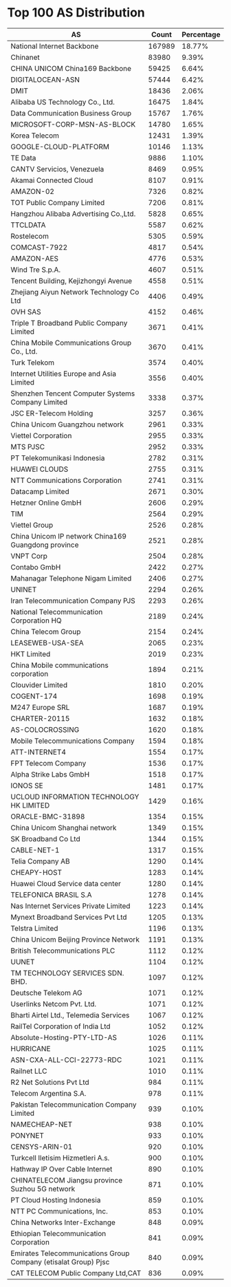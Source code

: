 # Top 100 AS Distribution
| AS | Count | Percentage |
|----|----|----|
| National Internet Backbone | 167989 | 18.77% |
| Chinanet | 83980 | 9.39% |
| CHINA UNICOM China169 Backbone | 59425 | 6.64% |
| DIGITALOCEAN-ASN | 57444 | 6.42% |
| DMIT | 18436 | 2.06% |
| Alibaba US Technology Co., Ltd. | 16475 | 1.84% |
| Data Communication Business Group | 15767 | 1.76% |
| MICROSOFT-CORP-MSN-AS-BLOCK | 14780 | 1.65% |
| Korea Telecom | 12431 | 1.39% |
| GOOGLE-CLOUD-PLATFORM | 10146 | 1.13% |
| TE Data | 9886 | 1.10% |
| CANTV Servicios, Venezuela | 8469 | 0.95% |
| Akamai Connected Cloud | 8107 | 0.91% |
| AMAZON-02 | 7326 | 0.82% |
| TOT Public Company Limited | 7206 | 0.81% |
| Hangzhou Alibaba Advertising Co.,Ltd. | 5828 | 0.65% |
| TTCLDATA | 5587 | 0.62% |
| Rostelecom | 5305 | 0.59% |
| COMCAST-7922 | 4817 | 0.54% |
| AMAZON-AES | 4776 | 0.53% |
| Wind Tre S.p.A. | 4607 | 0.51% |
| Tencent Building, Kejizhongyi Avenue | 4558 | 0.51% |
| Zhejiang Aiyun Network Technology Co Ltd | 4406 | 0.49% |
| OVH SAS | 4152 | 0.46% |
| Triple T Broadband Public Company Limited | 3671 | 0.41% |
| China Mobile Communications Group Co., Ltd. | 3670 | 0.41% |
| Turk Telekom | 3574 | 0.40% |
| Internet Utilities Europe and Asia Limited | 3556 | 0.40% |
| Shenzhen Tencent Computer Systems Company Limited | 3338 | 0.37% |
| JSC ER-Telecom Holding | 3257 | 0.36% |
| China Unicom Guangzhou network | 2961 | 0.33% |
| Viettel Corporation | 2955 | 0.33% |
| MTS PJSC | 2952 | 0.33% |
| PT Telekomunikasi Indonesia | 2782 | 0.31% |
| HUAWEI CLOUDS | 2755 | 0.31% |
| NTT Communications Corporation | 2741 | 0.31% |
| Datacamp Limited | 2671 | 0.30% |
| Hetzner Online GmbH | 2606 | 0.29% |
| TIM | 2564 | 0.29% |
| Viettel Group | 2526 | 0.28% |
| China Unicom IP network China169 Guangdong province | 2521 | 0.28% |
| VNPT Corp | 2504 | 0.28% |
| Contabo GmbH | 2422 | 0.27% |
| Mahanagar Telephone Nigam Limited | 2406 | 0.27% |
| UNINET | 2294 | 0.26% |
| Iran Telecommunication Company PJS | 2293 | 0.26% |
| National Telecommunication Corporation HQ | 2189 | 0.24% |
| China Telecom Group | 2154 | 0.24% |
| LEASEWEB-USA-SEA | 2065 | 0.23% |
| HKT Limited | 2019 | 0.23% |
| China Mobile communications corporation | 1894 | 0.21% |
| Clouvider Limited | 1810 | 0.20% |
| COGENT-174 | 1698 | 0.19% |
| M247 Europe SRL | 1687 | 0.19% |
| CHARTER-20115 | 1632 | 0.18% |
| AS-COLOCROSSING | 1620 | 0.18% |
| Mobile Telecommunications Company | 1594 | 0.18% |
| ATT-INTERNET4 | 1554 | 0.17% |
| FPT Telecom Company | 1536 | 0.17% |
| Alpha Strike Labs GmbH | 1518 | 0.17% |
| IONOS SE | 1481 | 0.17% |
| UCLOUD INFORMATION TECHNOLOGY HK LIMITED | 1429 | 0.16% |
| ORACLE-BMC-31898 | 1354 | 0.15% |
| China Unicom Shanghai network | 1349 | 0.15% |
| SK Broadband Co Ltd | 1344 | 0.15% |
| CABLE-NET-1 | 1317 | 0.15% |
| Telia Company AB | 1290 | 0.14% |
| CHEAPY-HOST | 1283 | 0.14% |
| Huawei Cloud Service data center | 1280 | 0.14% |
| TELEFONICA BRASIL S.A | 1278 | 0.14% |
| Nas Internet Services Private Limited | 1223 | 0.14% |
| Mynext Broadband Services Pvt Ltd | 1205 | 0.13% |
| Telstra Limited | 1196 | 0.13% |
| China Unicom Beijing Province Network | 1191 | 0.13% |
| British Telecommunications PLC | 1112 | 0.12% |
| UUNET | 1104 | 0.12% |
| TM TECHNOLOGY SERVICES SDN. BHD. | 1097 | 0.12% |
| Deutsche Telekom AG | 1071 | 0.12% |
| Userlinks Netcom Pvt. Ltd. | 1071 | 0.12% |
| Bharti Airtel Ltd., Telemedia Services | 1067 | 0.12% |
| RailTel Corporation of India Ltd | 1052 | 0.12% |
| Absolute-Hosting-PTY-LTD-AS | 1026 | 0.11% |
| HURRICANE | 1025 | 0.11% |
| ASN-CXA-ALL-CCI-22773-RDC | 1021 | 0.11% |
| Railnet LLC | 1010 | 0.11% |
| R2 Net Solutions Pvt Ltd | 984 | 0.11% |
| Telecom Argentina S.A. | 978 | 0.11% |
| Pakistan Telecommunication Company Limited | 939 | 0.10% |
| NAMECHEAP-NET | 938 | 0.10% |
| PONYNET | 933 | 0.10% |
| CENSYS-ARIN-01 | 920 | 0.10% |
| Turkcell Iletisim Hizmetleri A.s. | 900 | 0.10% |
| Hathway IP Over Cable Internet | 890 | 0.10% |
| CHINATELECOM Jiangsu province Suzhou 5G network | 871 | 0.10% |
| PT Cloud Hosting Indonesia | 859 | 0.10% |
| NTT PC Communications, Inc. | 853 | 0.10% |
| China Networks Inter-Exchange | 848 | 0.09% |
| Ethiopian Telecommunication Corporation | 841 | 0.09% |
| Emirates Telecommunications Group Company (etisalat Group) Pjsc | 840 | 0.09% |
| CAT TELECOM Public Company Ltd,CAT | 836 | 0.09% |

